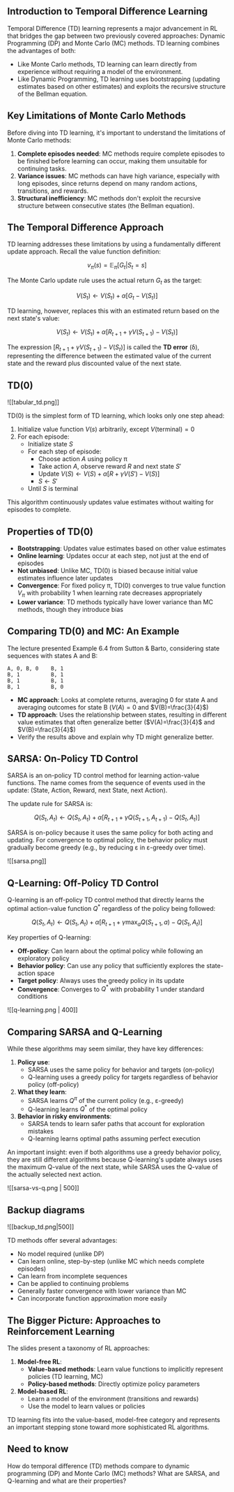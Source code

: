 ## Introduction to Temporal Difference Learning

Temporal Difference (TD) learning represents a major advancement in RL that bridges the gap between two previously covered approaches: Dynamic Programming (DP) and Monte Carlo (MC) methods. TD learning combines the advantages of both:
- Like Monte Carlo methods, TD learning can learn directly from experience without requiring a model of the environment.
- Like Dynamic Programming, TD learning uses bootstrapping (updating estimates based on other estimates) and exploits the recursive structure of the Bellman equation.

## Key Limitations of Monte Carlo Methods

Before diving into TD learning, it's important to understand the limitations of Monte Carlo methods:

1. **Complete episodes needed**: MC methods require complete episodes to be finished before learning can occur, making them unsuitable for continuing tasks.
2. **Variance issues**: MC methods can have high variance, especially with long episodes, since returns depend on many random actions, transitions, and rewards.
3. **Structural inefficiency**: MC methods don't exploit the recursive structure between consecutive states (the Bellman equation).

## The Temporal Difference Approach

TD learning addresses these limitations by using a fundamentally different update approach. Recall the value function definition:

$$v_\pi(s) = \mathbb{E}_\pi[G_t|S_t = s]$$

The Monte Carlo update rule uses the actual return $G_t$ as the target:

$$V(S_t) \leftarrow V(S_t) + \alpha[G_t - V(S_t)]$$

TD learning, however, replaces this with an estimated return based on the next state's value:

$$V(S_t) \leftarrow V(S_t) + \alpha[R_{t+1} + \gamma V(S_{t+1}) - V(S_t)]$$

The expression $[R_{t+1} + \gamma V(S_{t+1}) - V(S_t)]$ is called the **TD error** (δ), representing the difference between the estimated value of the current state and the reward plus discounted value of the next state.

## TD(0)

![[tabular_td.png]]

TD(0) is the simplest form of TD learning, which looks only one step ahead:

1. Initialize value function $V(s)$ arbitrarily, except $V(\text{terminal}) = 0$
2. For each episode:
    - Initialize state $S$
    - For each step of episode:
        - Choose action $A$ using policy π
        - Take action $A$, observe reward $R$ and next state $S'$
        - Update $V(S) \leftarrow V(S) + \alpha[R + \gamma V(S') - V(S)]$
        - $S \leftarrow S'$
    - Until $S$ is terminal

This algorithm continuously updates value estimates without waiting for episodes to complete.

## Properties of TD(0)

- **Bootstrapping**: Updates value estimates based on other value estimates
- **Online learning**: Updates occur at each step, not just at the end of episodes
- **Not unbiased**: Unlike MC, TD(0) is biased because initial value estimates influence later updates
- **Convergence**: For fixed policy π, TD(0) converges to true value function $V_\pi$ with probability 1 when learning rate decreases appropriately
- **Lower variance**: TD methods typically have lower variance than MC methods, though they introduce bias

## Comparing TD(0) and MC: An Example

The lecture presented Example 6.4 from Sutton & Barto, considering state sequences with states A and B:

```
A, 0, B, 0    B, 1
B, 1          B, 1
B, 1          B, 1
B, 1          B, 0
```

- **MC approach**: Looks at complete returns, averaging 0 for state A and averaging outcomes for state B ($V(A)=0$ and $V(B)=\frac{3}{4}$)
- **TD approach**: Uses the relationship between states, resulting in different value estimates that often generalize better ($V(A)=\frac{3}{4}$ and $V(B)=\frac{3}{4}$)
- Verify the results above and explain why TD might generalize better.

## SARSA: On-Policy TD Control

SARSA is an on-policy TD control method for learning action-value functions. The name comes from the sequence of events used in the update: (State, Action, Reward, next State, next Action).

The update rule for SARSA is:

$$Q(S_t, A_t) \leftarrow Q(S_t, A_t) + \alpha[R_{t+1} + \gamma Q(S_{t+1}, A_{t+1}) - Q(S_t, A_t)]$$

SARSA is on-policy because it uses the same policy for both acting and updating. For convergence to optimal policy, the behavior policy must gradually become greedy (e.g., by reducing ε in ε-greedy over time).

![[sarsa.png]]

## Q-Learning: Off-Policy TD Control

Q-learning is an off-policy TD control method that directly learns the optimal action-value function $Q^*$ regardless of the policy being followed:

$$Q(S_t, A_t) \leftarrow Q(S_t, A_t) + \alpha[R_{t+1} + \gamma \max_a Q(S_{t+1}, a) - Q(S_t, A_t)]$$

Key properties of Q-learning:

- **Off-policy**: Can learn about the optimal policy while following an exploratory policy
- **Behavior policy**: Can use any policy that sufficiently explores the state-action space
- **Target policy**: Always uses the greedy policy in its update
- **Convergence**: Converges to $Q^*$ with probability 1 under standard conditions

![[q-learning.png | 400]]

## Comparing SARSA and Q-Learning

While these algorithms may seem similar, they have key differences:

1. **Policy use**:
    - SARSA uses the same policy for behavior and targets (on-policy)
    - Q-learning uses a greedy policy for targets regardless of behavior policy (off-policy)
2. **What they learn**:
    - SARSA learns $Q^\pi$ of the current policy (e.g., ε-greedy)
    - Q-learning learns $Q^*$ of the optimal policy
3. **Behavior in risky environments**:
    - SARSA tends to learn safer paths that account for exploration mistakes
    - Q-learning learns optimal paths assuming perfect execution

An important insight: even if both algorithms use a greedy behavior policy, they are still different algorithms because Q-learning's update always uses the maximum Q-value of the next state, while SARSA uses the Q-value of the actually selected next action.

![[sarsa-vs-q.png | 500]]

## Backup diagrams

![[backup_td.png|500]]

TD methods offer several advantages:
- No model required (unlike DP)
- Can learn online, step-by-step (unlike MC which needs complete episodes)
- Can learn from incomplete sequences
- Can be applied to continuing problems
- Generally faster convergence with lower variance than MC
- Can incorporate function approximation more easily

## The Bigger Picture: Approaches to Reinforcement Learning

The slides present a taxonomy of RL approaches:
1. **Model-free RL**:
    - **Value-based methods**: Learn value functions to implicitly represent policies (TD learning, MC)
    - **Policy-based methods**: Directly optimize policy parameters
2. **Model-based RL**:
    - Learn a model of the environment (transitions and rewards)
    - Use the model to learn values or policies

TD learning fits into the value-based, model-free category and represents an important stepping stone toward more sophisticated RL algorithms.

## Need to know

How do temporal difference (TD) methods compare to dynamic programming (DP) and Monte Carlo (MC) methods?
What are SARSA, and Q-learning and what are their properties?